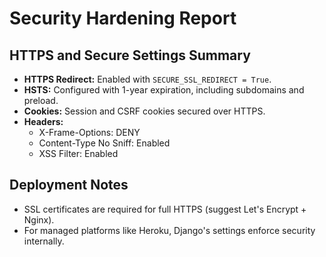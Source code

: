 # Security Hardening Report

## HTTPS and Secure Settings Summary

- **HTTPS Redirect:** Enabled with `SECURE_SSL_REDIRECT = True`.
- **HSTS:** Configured with 1-year expiration, including subdomains and preload.
- **Cookies:** Session and CSRF cookies secured over HTTPS.
- **Headers:**
  - X-Frame-Options: DENY
  - Content-Type No Sniff: Enabled
  - XSS Filter: Enabled

## Deployment Notes

- SSL certificates are required for full HTTPS (suggest Let's Encrypt + Nginx).
- For managed platforms like Heroku, Django's settings enforce security internally.
